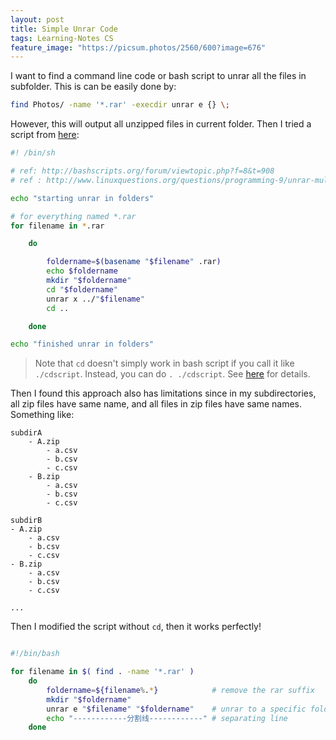 ```yaml
---
layout: post
title: Simple Unrar Code
tags: Learning-Notes CS
feature_image: "https://picsum.photos/2560/600?image=676"
---
```


I want to find a command line code or bash script to unrar all the files in subfolder. This is can be easily done by:

```bash
find Photos/ -name '*.rar' -execdir unrar e {} \;
```

However, this will output all unzipped files in current folder. Then I tried a script from [here](https://gist.github.com/binarynonsense/d6360e918d21c84107b2):

```bash
#! /bin/sh

# ref: http://bashscripts.org/forum/viewtopic.php?f=8&t=908
# ref : http://www.linuxquestions.org/questions/programming-9/unrar-multiple-files-into-seprated-directory-base-on-their-name-927127/

echo "starting unrar in folders"

# for everything named *.rar
for filename in *.rar

    do

        foldername=$(basename "$filename" .rar)
        echo $foldername
        mkdir "$foldername"
        cd "$foldername"
        unrar x ../"$filename"
        cd ..

    done

echo "finished unrar in folders"
```

> Note that `cd` doesn't simply work in bash script if you call it like `./cdscript`. Instead, you can do `. ./cdscript`. See [here](https://unix.stackexchange.com/questions/27139/script-to-change-current-directory-cd-pwd) for details.

Then I found this approach also has limitations since in my subdirectories, all zip files have same name, and all files in zip files have same names. Something like:

```
subdirA
    - A.zip
        - a.csv
        - b.csv
        - c.csv
    - B.zip
        - a.csv
        - b.csv
        - c.csv

subdirB
- A.zip
    - a.csv
    - b.csv
    - c.csv
- B.zip
    - a.csv
    - b.csv
    - c.csv

...
```

Then I modified the script without `cd`, then it works perfectly!

```bash

#!/bin/bash

for filename in $( find . -name '*.rar' )
    do
        foldername=${filename%.*}            # remove the rar suffix
        mkdir "$foldername"
        unrar e "$filename" "$foldername"    # unrar to a specific folder
        echo "------------分割线------------" # separating line
    done

```
